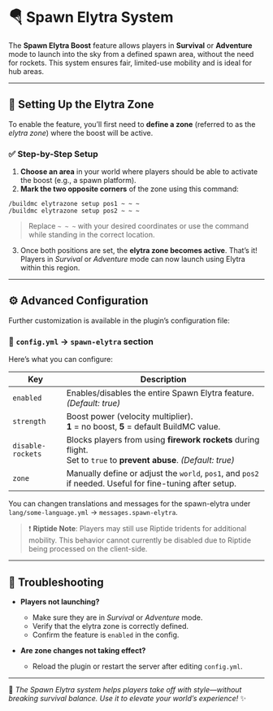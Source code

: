 # 🪂 Spawn Elytra System

The **Spawn Elytra Boost** feature allows players in **Survival** or **Adventure** mode to launch into the sky from a defined spawn area, without the need for rockets. This system ensures fair, limited-use mobility and is ideal for hub areas.

---

## 📍 Setting Up the Elytra Zone

To enable the feature, you’ll first need to **define a zone** (referred to as the *elytra zone*) where the boost will be active.

### ✅ Step-by-Step Setup

1. **Choose an area** in your world where players should be able to activate the boost (e.g., a spawn platform).
2. **Mark the two opposite corners** of the zone using this command:

```plaintext
/buildmc elytrazone setup pos1 ~ ~ ~
/buildmc elytrazone setup pos2 ~ ~ ~
```

> Replace `~ ~ ~` with your desired coordinates or use the command while standing in the correct location.

3. Once both positions are set, the **elytra zone becomes active**. That’s it! Players in *Survival* or *Adventure* mode can now launch using Elytra within this region.

---

## ⚙️ Advanced Configuration

Further customization is available in the plugin’s configuration file:

### 📄 `config.yml` → `spawn-elytra` section

Here’s what you can configure:

| Key                 | Description                                                                                                             |
|---------------------|-------------------------------------------------------------------------------------------------------------------------|
| `enabled`           | Enables/disables the entire Spawn Elytra feature. *(Default: true)*                                                     |
| `strength`          | Boost power (velocity multiplier). <br>**1** = no boost, **5** = default BuildMC value.                                 |
| `disable-rockets`   | Blocks players from using **firework rockets** during flight. <br>Set to `true` to **prevent abuse**. *(Default: true)* |
| `zone`              | Manually define or adjust the `world`, `pos1`, and `pos2` if needed. Useful for fine-tuning after setup.                |

You can changen translations and messages for the spawn-elytra under `lang/some-language.yml` → `messages.spawn-elytra`.


> ❗ **Riptide Note**: Players may still use Riptide tridents for additional mobility. This behavior cannot currently be disabled due to Riptide being processed on the client-side.

---

## 🧪 Troubleshooting

* **Players not launching?**

    * Make sure they are in *Survival* or *Adventure* mode.
    * Verify that the elytra zone is correctly defined.
    * Confirm the feature is `enabled` in the config.

* **Are zone changes not taking effect?**

    * Reload the plugin or restart the server after editing `config.yml`.

---

🧱 *The Spawn Elytra system helps players take off with style—without breaking survival balance. Use it to elevate your world’s experience!* ✨
